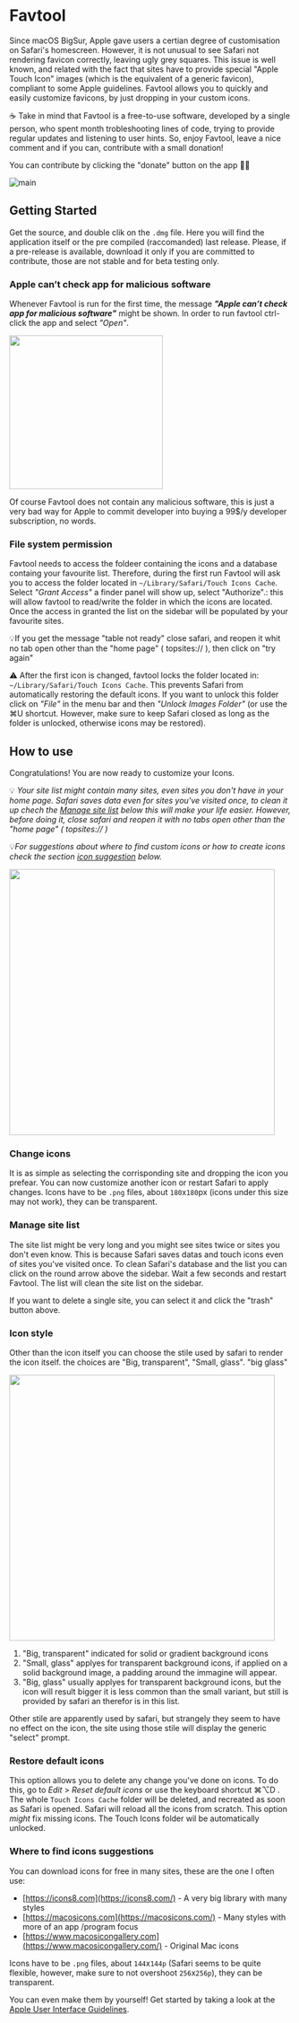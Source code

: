 # Favtool

Since macOS BigSur, Apple gave users a certian degree of customisation on Safari's homescreen. However, it is not unusual to see Safari not rendering favicon correctly, leaving ugly grey squares. This issue is well known, and related with the fact that sites have to provide special "Apple Touch Icon" images (which is the equivalent of a generic favicon), compliant to some Apple guidelines. Favtool allows you to quickly and easily customize favicons, by just dropping in your custom icons. 

☕️ Take in mind that Favtool is a free-to-use software, developed by a single person, who spent month trobleshooting lines of code, trying to provide regular updates and listening to user hints. So, enjoy  Favtool, leave a nice comment and if you can, contribute with a small donation! 

You can contribute by clicking the "donate" button on the app 🙏🏻 



![main](https://github.com/shy-neon/favtool/blob/main/images/main.gif)



## Getting Started

Get the source, and double clik on the `.dmg` file. Here you will find the application itself or the pre compiled (raccomanded) last release. Please, if a pre-release is available, download it only if you are committed to contribute, those are not stable and for beta testing only.

### Apple can’t check app for malicious software
Whenever Favtool is run for the first time, the message ***"Apple can’t check app for malicious software"*** might be shown. In order to run favtool ctrl-click the app and select *"Open"*.

<img src="https://github.com/shy-neon/favtool/blob/main/images/alert.png" width="274"  />

Of course Favtool does not contain any malicious software, this is just a very bad way for Apple to commit developer into buying a 99$/y developer subscription, no words.

### File system permission

Favtool needs to access the foldeer containing the icons and a database containg your favourite list. Therefore, during the first run Favtool will ask you to access the folder located in  `~/Library/Safari/Touch Icons Cache`. Select *"Grant Access"* a finder panel will show up, select "Authorize".: this will allow favtool to read/write the folder in which the icons are located. Once the access in granted the list on the sidebar will be populated by your favourite sites.

💡If you get the message "table not ready" close safari, and reopen it whit no tab open other than the "home page" ( topsites:// ), then click on "try again"

⚠️ After the first icon is changed, favtool locks the folder located in: `~/Library/Safari/Touch Icons Cache`. This prevents Safari from automatically restoring the default icons. If you want to unlock this folder click on *"File"* in the menu bar and then *"Unlock Images Folder"* (or use the ⌘U shortcut. However, make sure to keep Safari closed as long as the folder is unlocked, otherwise icons may be restored).

## How to use

Congratulations! You are now ready to customize your Icons.

💡 *Your site list might contain many sites, even sites you don't have in your home page. Safari saves data even for sites you've visited once, to clean it up chech the  *[Manage site list](#Manage-site-list)* below this will make your life easier. However, before doing it, close safari and reopen it with no tabs open other than the "home page" ( topsites:// )*

💡*For suggestions about where to find custom icons or how to create icons check the section  [icon suggestion](#Icons-suggestions) below.*

<img src="https://github.com/shy-neon/favtool/blob/main/images/guide.png" width="474"  />

### Change icons

It is as simple as selecting the corrisponding site and dropping the icon you prefear. You can now customize another icon or restart Safari to apply changes. Icons have to be `.png` files, about `180`x`180`px (icons under this size may not work), they can be transparent.

### Manage site list

The site list might be very long and you might see sites twice or sites you don't even know. This is because Safari saves datas and touch icons even of sites you've visited once. To clean Safari's database and the list you can click on the round arrow above the sidebar. Wait a few seconds and restart Favtool. The list will clean the site list on the sidebar. 

If you want to delete a single site, you can select it and click the "trash" button above.

### Icon style

Other than the icon itself you can choose the stile used by safari to render the icon itself. the choices are "Big, transparent", "Small, glass". "big glass"

<img src="https://github.com/shy-neon/favtool/blob/main/images/styles.png" width="474"  />

1. "Big, transparent" indicated for solid or gradient background icons
2. "Small, glass" applyes for transparent background icons, if applied on a solid background image, a padding around the immagine will appear.
3. "Big, glass" usually applyes for transparent background icons, but the icon will result bigger it is less common than the small variant, but still is provided by safari an therefor is in this list.

Other stile are apparently used by safari, but strangely they seem to have no effect on the icon, the site using those stile will display the generic "select" prompt.

### Restore default icons

This option allows you to delete any change you've done on icons. To do this, go to *Edit* > *Reset default icons* or use the keyboard shortcut ⌘⌥D . The whole `Touch Icons Cache` folder will be deleted, and recreated as soon as Safari is opened. Safari will reload all the icons from scratch. This option *might* fix missing icons. The Touch Icons folder wil be automatically unlocked.

### Where to find icons suggestions

You can download icons for free in many sites, these are the one I often use:

- [https://icons8.com](https://icons8.com/) - A very big library with many styles
- [https://macosicons.com](https://macosicons.com/) - Many styles with more of an app /program focus
- [https://www.macosicongallery.com](https://www.macosicongallery.com/) - Original Mac icons

Icons have to be `.png` files, about `144`x`144p` (Safari seems to be quite flexible, however, make sure to not overshoot `256`x`256p`), they can be transparent.

You can even make them by yourself! Get started by taking a look at the [Apple User Interface Guidelines](https://developer.apple.com/design/human-interface-guidelines/macos/icons-and-images/app-icon/).

